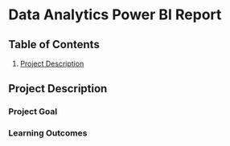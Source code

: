 # Data Analytics Power BI Report
## Table of Contents
1. [Project Description](#project-description)

## Project Description
### Project Goal
### Learning Outcomes
